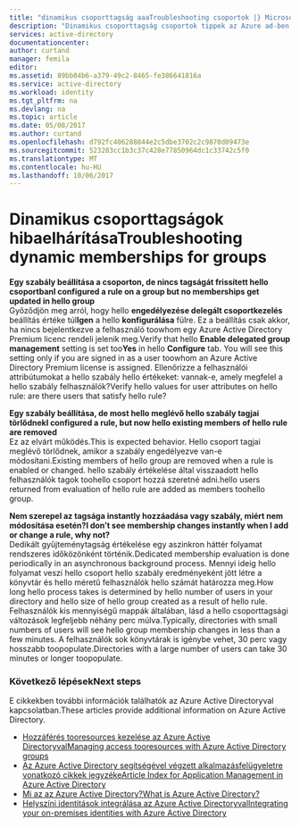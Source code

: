 ```yaml
---
title: "dinamikus csoporttagság aaaTroubleshooting csoportok |} Microsoft Docs"
description: "Dinamikus csoporttagság csoportok tippek az Azure ad-ben."
services: active-directory
documentationcenter: 
author: curtand
manager: femila
editor: 
ms.assetid: 89bb04b6-a379-49c2-8465-fe386641816a
ms.service: active-directory
ms.workload: identity
ms.tgt_pltfrm: na
ms.devlang: na
ms.topic: article
ms.date: 05/08/2017
ms.author: curtand
ms.openlocfilehash: d792fc406288844e2c5dbe3702c2c9870d09473e
ms.sourcegitcommit: 523283cc1b3c37c428e77850964dc1c33742c5f0
ms.translationtype: MT
ms.contentlocale: hu-HU
ms.lasthandoff: 10/06/2017
---
```

# <a name="troubleshooting-dynamic-memberships-for-groups"></a><span data-ttu-id="d64b2-103">Dinamikus csoporttagságok hibaelhárítása</span><span class="sxs-lookup"><span data-stu-id="d64b2-103">Troubleshooting dynamic memberships for groups</span></span>
<span data-ttu-id="d64b2-104">**Egy szabály beállítása a csoporton, de nincs tagságát frissített hello csoportban**</span><span class="sxs-lookup"><span data-stu-id="d64b2-104">**I configured a rule on a group but no memberships get updated in hello group**</span></span><br/><span data-ttu-id="d64b2-105">Győződjön meg arról, hogy hello **engedélyezése delegált csoportkezelés** beállítás értéke túl**Igen** a hello **konfigurálása** fülre. Ez a beállítás csak akkor, ha nincs bejelentkezve a felhasználó toowhom egy Azure Active Directory Premium licenc rendeli jelenik meg.</span><span class="sxs-lookup"><span data-stu-id="d64b2-105">Verify that hello **Enable delegated group management** setting is set too**Yes** in hello **Configure** tab. You will see this setting only if you are signed in as a user toowhom an Azure Active Directory Premium license is assigned.</span></span> <span data-ttu-id="d64b2-106">Ellenőrizze a felhasználói attribútumokat a hello szabály hello értékeket: vannak-e, amely megfelel a hello szabály felhasználók?</span><span class="sxs-lookup"><span data-stu-id="d64b2-106">Verify hello values for user attributes on hello rule: are there users that satisfy hello rule?</span></span>

<span data-ttu-id="d64b2-107">**Egy szabály beállítása, de most hello meglévő hello szabály tagjai törlődnek**</span><span class="sxs-lookup"><span data-stu-id="d64b2-107">**I configured a rule, but now hello existing members of hello rule are removed**</span></span><br/><span data-ttu-id="d64b2-108">Ez az elvárt működés.</span><span class="sxs-lookup"><span data-stu-id="d64b2-108">This is expected behavior.</span></span> <span data-ttu-id="d64b2-109">Hello csoport tagjai meglévő törlődnek, amikor a szabály engedélyezve van-e módosítani.</span><span class="sxs-lookup"><span data-stu-id="d64b2-109">Existing members of hello group are removed when a rule is enabled or changed.</span></span> <span data-ttu-id="d64b2-110">hello szabály értékelése által visszaadott hello felhasználók tagok toohello csoport hozzá szeretné adni.</span><span class="sxs-lookup"><span data-stu-id="d64b2-110">hello users returned from evaluation of hello rule are added as members toohello group.</span></span>     

<span data-ttu-id="d64b2-111">**Nem szerepel az tagsága instantly hozzáadása vagy szabály, miért nem módosítása esetén?**</span><span class="sxs-lookup"><span data-stu-id="d64b2-111">**I don’t see membership changes instantly when I add or change a rule, why not?**</span></span><br/><span data-ttu-id="d64b2-112">Dedikált gyűjteménytagság értékelése egy aszinkron háttér folyamat rendszeres időközönként történik.</span><span class="sxs-lookup"><span data-stu-id="d64b2-112">Dedicated membership evaluation is done periodically in an asynchronous background process.</span></span> <span data-ttu-id="d64b2-113">Mennyi ideig hello folyamat veszi hello csoport hello szabály eredményeként jött létre a könyvtár és hello méretű felhasználók hello számát határozza meg.</span><span class="sxs-lookup"><span data-stu-id="d64b2-113">How long hello process takes is determined by hello number of users in your directory and hello size of hello group created as a result of hello rule.</span></span> <span data-ttu-id="d64b2-114">Felhasználók kis mennyiségű mappák általában, lásd a hello csoporttagsági változások legfeljebb néhány perc múlva.</span><span class="sxs-lookup"><span data-stu-id="d64b2-114">Typically, directories with small numbers of users will see hello group membership changes in less than a few minutes.</span></span> <span data-ttu-id="d64b2-115">A felhasználók sok könyvtárak is igénybe vehet, 30 perc vagy hosszabb toopopulate.</span><span class="sxs-lookup"><span data-stu-id="d64b2-115">Directories with a large number of users can take 30 minutes or longer toopopulate.</span></span>

### <a name="next-steps"></a><span data-ttu-id="d64b2-116">Következő lépések</span><span class="sxs-lookup"><span data-stu-id="d64b2-116">Next steps</span></span>
<span data-ttu-id="d64b2-117">E cikkekben további információk találhatók az Azure Active Directoryval kapcsolatban.</span><span class="sxs-lookup"><span data-stu-id="d64b2-117">These articles provide additional information on Azure Active Directory.</span></span>

* [<span data-ttu-id="d64b2-118">Hozzáférés tooresources kezelése az Azure Active Directoryval</span><span class="sxs-lookup"><span data-stu-id="d64b2-118">Managing access tooresources with Azure Active Directory groups</span></span>](active-directory-manage-groups.md)
* [<span data-ttu-id="d64b2-119">Az Azure Active Directory segítségével végzett alkalmazásfelügyeletre vonatkozó cikkek jegyzéke</span><span class="sxs-lookup"><span data-stu-id="d64b2-119">Article Index for Application Management in Azure Active Directory</span></span>](active-directory-apps-index.md)
* [<span data-ttu-id="d64b2-120">Mi az az Azure Active Directory?</span><span class="sxs-lookup"><span data-stu-id="d64b2-120">What is Azure Active Directory?</span></span>](active-directory-whatis.md)
* [<span data-ttu-id="d64b2-121">Helyszíni identitások integrálása az Azure Active Directoryval</span><span class="sxs-lookup"><span data-stu-id="d64b2-121">Integrating your on-premises identities with Azure Active Directory</span></span>](active-directory-aadconnect.md)
